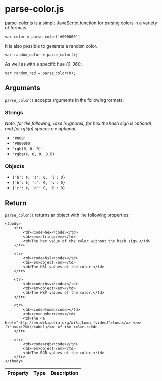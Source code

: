 # parse-color.js

parse-color.js is a simple JavaScript function for parsing colors in a variety of formats.

~~~ { javascript }
var color = parse_color('#000000');
~~~

It is also possible to generate a random color.

~~~ { javascript }
var random_color = parse_color();
~~~

As well as with a specific hue _(0-360)_.

~~~ { javascript }
var random_red = parse_color(0);
~~~


## Arguments

`parse_color()` accepts arguments in the following formats:

### Strings

_Note, for the following, case is ignored, for hex the hash sign is optional, and for rgb(a) spaces are optional._

+ `'#000'`
+ `'#000000'`
+ `'rgb(0, 0, 0)'`
+ `'rgba(0, 0, 0, 0.5)'`

### Objects

+ `{'h': 0, 's': 0, 'l': 0}`
+ `{'h': 0, 's': 0, 'v': 0}`
+ `{'r': 0, 'g': 0, 'b': 0}`


## Return

`parse_color()` returns an object with the following properties:

<table>
    <thead>
        <tr>
            <th>Property</th>
            <th>Type</th>
            <th>Description</th>
        </tr>
    </thead>
    
    <tbody>
        <tr>
            <td><code>hex</code></td>
            <td><em>string</em></td>
            <td>The hex value of the color without the hash sign.</td>
        </tr>
        
        <tr>
            <td><code>hsl</code></td>
            <td><em>object</em></td>
            <td>The HSL values of the color.</td>
        </tr>
        
        <tr>
            <td><code>hsv</code></td>
            <td><em>object</em></td>
            <td>The HSV values of the color.</td>
        </tr>
        
        <tr>
            <td><code>luma</code></td>
            <td><em>number</em></td>
            <td>The <a href="http://en.wikipedia.org/wiki/Luma_(video)">luma</a> <em>(Y'<sub>709</sub>)</em> of the color.</td>
        </tr>
        
        <tr>
            <td><code>rgb</code></td>
            <td><em>object</em></td>
            <td>The RGB values of the color.</td>
        </tr>
    </tbody>
</table>
